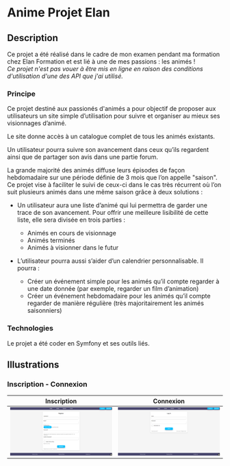 # Anime Projet Elan
## Description
Ce projet a été réalisé dans le cadre de mon examen pendant ma formation chez Elan Formation et est lié à une de mes passions : les animés !  
*Ce projet n'est pas vouer à être mis en ligne en raison des conditions d'utilisation d'une des API que j'ai utilisé.*  

### Principe 
Ce projet destiné aux passionés d'animés a pour objectif de proposer aux utilisateurs un site simple d’utilisation pour suivre et organiser au mieux ses visionnages d’animé.  

Le site donne accès à un catalogue complet de tous les animés existants.  

Un utilisateur pourra suivre son avancement dans ceux qu’ils regardent ainsi que de partager son avis dans une partie forum.  

La grande majorité des animés diffuse leurs épisodes de façon hebdomadaire sur une période définie de 3 mois que l’on appelle "saison". Ce projet vise à faciliter le suivi de ceux-ci dans le cas très récurrent où l’on suit plusieurs animés dans une même saison grâce à deux solutions :  
  - Un utilisateur aura une liste d’animé qui lui permettra de garder une trace de son avancement. Pour offrir une meilleure lisibilité de cette liste, elle sera divisée en trois parties :
    - Animés en cours de visionnage
    - Animés terminés
    - Animés à visionner dans le futur
  
  - L’utilisateur pourra aussi s’aider d’un calendrier personnalisable. Il pourra :
    - Créer un événement simple pour les animés qu’il compte regarder à une date donnée (par exemple, regarder un film d’animation)
    - Créer un événement hebdomadaire pour les animés qu’il compte regarder de manière régulière (très majoritairement les animés saisonniers)

### Technologies
Le projet a été coder en Symfony et ses outils liés.

## Illustrations
### Inscription - Connexion
| Inscription | Connexion |
| - | - |
| ![Page d'inscription](https://github.com/David-SDA/animeProjetElan/blob/master/images/page_inscription.png) | ![Page de connexion](https://github.com/David-SDA/animeProjetElan/blob/master/images/page_connexion.png) |
